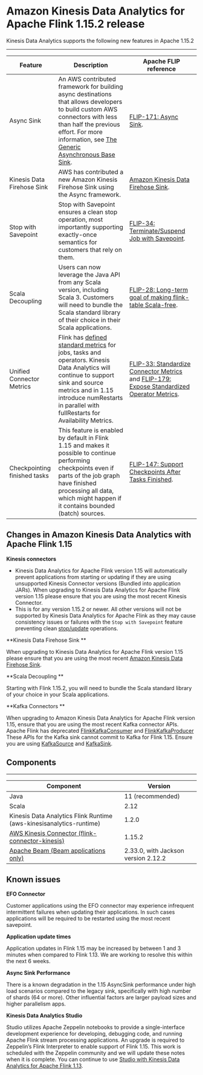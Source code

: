# Amazon Kinesis Data Analytics for Apache Flink 1\.15\.2 release<a name="flink-1-15-2"></a>

 Kinesis Data Analytics supports the following new features in Apache 1\.15\.2 


****  

| Feature | Description | Apache FLIP reference  | 
| --- | --- | --- | 
| Async Sink  | An AWS contributed framework for building async destinations that allows developers to build custom AWS connectors with less than half the previous effort\. For more information, see [The Generic Asynchronous Base Sink](https://flink.apache.org/2022/05/06/async-sink-base.html)\. | [FLIP\-171: Async Sink](https://cwiki.apache.org/confluence/display/FLINK/FLIP-171%3A+Async+Sink)\. | 
| Kinesis Data Firehose Sink  | AWS has contributed a new Amazon Kinesis Firehose Sink using the Async framework\.  | [Amazon Kinesis Data Firehose Sink](https://nightlies.apache.org/flink/flink-docs-release-1.15/docs/connectors/datastream/firehose/)\. | 
| Stop with Savepoint  | Stop with Savepoint ensures a clean stop operation, most importantly supporting exactly\-once semantics for customers that rely on them\. | [FLIP\-34: Terminate/Suspend Job with Savepoint](https://cwiki.apache.org/confluence/pages/viewpage.action?pageId=103090212)\. | 
| Scala Decoupling  | Users can now leverage the Java API from any Scala version, including Scala 3\. Customers will need to bundle the Scala standard library of their choice in their Scala applications\.  | [FLIP\-28: Long\-term goal of making flink\-table Scala\-free](https://cwiki.apache.org/confluence/display/FLINK/FLIP-28%3A+Long-term+goal+of+making+flink-table+Scala-free)\. | 
| Unified Connector Metrics | Flink has [defined standard metrics](https://nightlies.apache.org/flink/flink-docs-release-1.15/docs/ops/metrics/) for jobs, tasks and operators\. Kinesis Data Analytics will continue to support sink and source metrics and in 1\.15 introduce numRestarts in parallel with fullRestarts for Availability Metrics\.  | [FLIP\-33: Standardize Connector Metrics](https://cwiki.apache.org/confluence/display/FLINK/FLIP-33%3A+Standardize+Connector+Metrics) and [FLIP\-179: Expose Standardized Operator Metrics](https://cwiki.apache.org/confluence/display/FLINK/FLIP-179%3A+Expose+Standardized+Operator+Metrics)\. | 
| Checkpointing finished tasks  | This feature is enabled by default in Flink 1\.15 and makes it possible to continue performing checkpoints even if parts of the job graph have finished processing all data, which might happen if it contains bounded \(batch\) sources\.  | [FLIP\-147: Support Checkpoints After Tasks Finished](https://cwiki.apache.org/confluence/display/FLINK/FLIP-147%3A+Support+Checkpoints+After+Tasks+Finished)\.  | 

## Changes in Amazon Kinesis Data Analytics with Apache Flink 1\.15<a name="flink-1-15-2-known-issues"></a>

**Kinesis connectors**
+ Kinesis Data Analytics for Apache Flink version 1\.15 will automatically prevent applications from starting or updating if they are using unsupported Kinesis Connector versions \(Bundled into application JARs\)\. When upgrading to Kinesis Data Analytics for Apache Flink version 1\.15 please ensure that you are using the most recent Kinesis Connector\. 
+ This is for any version 1\.15\.2 or newer\. All other versions will not be supported by Kinesis Data Analytics for Apache Flink as they may cause consistency issues or failures with the `Stop with Savepoint` feature preventing clean [stop/update](https://issues.apache.org/jira/browse/FLINK-23528) operations\. 

**Kinesis Data Firehose Sink **

When upgrading to Kinesis Data Analytics for Apache Flink version 1\.15 please ensure that you are using the most recent [Amazon Kinesis Data Firehose Sink](https://nightlies.apache.org/flink/flink-docs-release-1.15/docs/connectors/datastream/firehose/)\.

**Scala Decoupling **

Starting with Flink 1\.15\.2, you will need to bundle the Scala standard library of your choice in your Scala applications\. 

**Kafka Connectors **

When upgrading to Amazon Kinesis Data Analytics for Apache Flink version 1\.15, ensure that you are using the most recent Kafka connector APIs\. Apache Flink has deprecated [FlinkKafkaConsumer](https://nightlies.apache.org/flink/flink-docs-master/docs/connectors/datastream/kafka/#kafka-consumer) and [FlinkKafkaProducer](https://nightlies.apache.org/flink/flink-docs-master/docs/connectors/datastream/kafka/#kafka-producer) These APIs for the Kafka sink cannot commit to Kafka for Flink 1\.15\. Ensure you are using [KafkaSource](https://nightlies.apache.org/flink/flink-docs-master/docs/connectors/datastream/kafka/#kafka-source) and [KafkaSink](https://nightlies.apache.org/flink/flink-docs-master/docs/connectors/datastream/kafka/#kafka-sink)\. 

## Components<a name="flink-1-15-2-components"></a>


****  

| Component | Version | 
| --- | --- | 
| Java  | 11 \(recommended\) | 
| Scala | 2\.12 | 
| Kinesis Data Analytics Flink Runtime \(aws\-kinesisanalytics\-runtime\) | 1\.2\.0 | 
| [AWS Kinesis Connector \(flink\-connector\-kinesis\)](https://mvnrepository.com/artifact/org.apache.flink/flink-connector-kinesis/1.15.2) | 1\.15\.2 | 
| [Apache Beam \(Beam applications only\)](https://aws.amazon.com/developer/language/python/) | 2\.33\.0, with Jackson version 2\.12\.2 | 

## Known issues<a name="flink-1-15-2-known-issues"></a>

**EFO Connector**

Customer applications using the EFO connector may experience infrequent intermittent failures when updating their applications\. In such cases applications will be required to be restarted using the most recent savepoint\.

**Application update times**

Application updates in Flink 1\.15 may be increased by between 1 and 3 minutes when compared to Flink 1\.13\. We are working to resolve this within the next 6 weeks\. 

**Async Sink Performance**

There is a known degradation in the 1\.15 AsyncSink performance under high load scenarios compared to the legacy sink, specifically with high number of shards \(64 or more\)\. Other influential factors are larger payload sizes and higher parallelism apps\.

**Kinesis Data Analytics Studio**

Studio utilizes Apache Zeppelin notebooks to provide a single\-interface development experience for developing, debugging code, and running Apache Flink stream processing applications\. An upgrade is required to Zeppelin’s Flink Interpreter to enable support of Flink 1\.15\. This work is scheduled with the Zeppelin community and we will update these notes when it is complete\. You can continue to use [Studio with Kinesis Data Analytics for Apache Flink 1\.13](https://docs.aws.amazon.com/kinesisanalytics/latest/java/how-notebook.html)\.